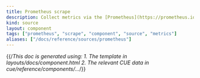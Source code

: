 ```yaml
---
title: Prometheus scrape
description: Collect metrics via the [Prometheus](https://prometheus.io) client
kind: source
layout: component
tags: ["prometheus", "scrape", "component", "source", "metrics"]
aliases: ["/docs/reference/sources/prometheus"]
---
```


{{/*This doc is generated using:
     1. The template in layouts/docs/component.html
2. The relevant CUE data in cue/reference/components/...*/}}

